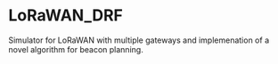 # LoRaWAN_DRF
Simulator for LoRaWAN with multiple gateways and implemenation of a novel algorithm for beacon planning.
